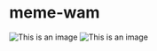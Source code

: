 # meme-wam
![This is an image](https://gateway-proxy-bee-0-0.gateway.ethswarm.org/bzz/06215b1456761982cef20856a3ac7f8cb87047c5b2cc380936e4a6643cab9afa/)
![This is an image](https://gateway-proxy-bee-6-0.gateway.ethswarm.org/bzz/8be60dea1baaa68ee72d01e88fd1b88f9ec66f00989ae47985456c18bed67a11/)
